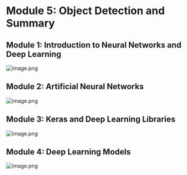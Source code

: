 

# Module 5: Object Detection and Summary
## Module 1: Introduction to Neural Networks and Deep Learning
![image.png](https://prod-files-secure.s3.us-west-2.amazonaws.com/03e82b26-cccb-4906-bb56-adabcbdc0655/a8d40bcb-c482-4026-8872-311e16b2dc63/image.png?X-Amz-Algorithm=AWS4-HMAC-SHA256&X-Amz-Content-Sha256=UNSIGNED-PAYLOAD&X-Amz-Credential=ASIAZI2LB4665ED3YUW4%2F20250330%2Fus-west-2%2Fs3%2Faws4_request&X-Amz-Date=20250330T004511Z&X-Amz-Expires=3600&X-Amz-Security-Token=IQoJb3JpZ2luX2VjEBcaCXVzLXdlc3QtMiJIMEYCIQC15IZi20I9F8UqMWFEDOpIHpsFrPEICstKRJTf%2F1HoJwIhAOm37zlpmXWdb7lZIH4hWo4dW4Ry27lzJqJ1dQjdo2z8KogECID%2F%2F%2F%2F%2F%2F%2F%2F%2F%2FwEQABoMNjM3NDIzMTgzODA1IgwODiW9PexuJKx5mbcq3AP4pS6D4hOtBN6xeLtaECqJYm9GyWs3hwOuCCI9KKY8gpgimlRZnvneLlzKkEcslO0CNKPapsig0xbCb8ayPK%2BZvGUx2huTxx42pVcDEl0wM%2B3cqMlAur180N%2F5QJFD2%2BaeiB0iFCp0Z7BW6ZE5L2RqlYRkBItpxLutDHzF6v4jEpGrVV29ixdmYn6EsC6ljlQ4JQwtV%2BCgTItVw7cmuB2a%2B8ndO%2FR9BYbeISXRK%2FzbLiQGVe%2B8xGmbvSOjM7xGm4hlWsPp8ckFnrjU4fUWL%2FlEJGoUlzErDHnMeoKs%2FShHcJc0hqCoJeuxA9RNXmthJ8rE3AQ6XRSArYIR5RxorN9Y3VU267IfdeKF2EH%2FmuiB%2Fz9M9PE4iFzWKZhXvni9lmS7K9LcTxk%2FGnr6MIiXzmjXX71qD6K9wrxi7Pj2ka5HShrikGqFeyS%2FNl6Z95AxUY4er0S8RjfSCtjHz92oNpJtDjoE3sxxEbTiBm4xb4oKB8xKsXqskt0ESye6qf0vebYS04MZOUtpeKxJcBaaJd%2FJTJa0OBnburX3Y%2FkmmsA3MCtwUK3LyH5%2BjZBFF%2FXGXtnE4OFHGwAl%2BBd3eqwnWsig9LwkBuv4YaEZTCzJGQJ4ZHnXey%2BEsS9eD5%2BGPTCi%2FKG%2FBjqkAfrcVSn%2FZKoz0aan2bXX%2FEGY0lNHWVSStdGHRGzLXpe59t3wHnUPGK9uSStmrCxqyaBX57GZWr9BDDGYiEsQ8OG%2FVcC3%2BtPJbggv3IbKRiQz2VbolzVdfS9p9%2FxGeoCDba68S1T9z6Da20rxvJiNkVqk6ksf7NtXe7assxWokvwzttLcCdRAxHxRbB8tAp8B1TD%2FGWYIgrpaBzfOo1ZyD1sGT4Mf&X-Amz-Signature=8bd3eb8e2eab700bf35f2a0999df0c00104425745f905f512754f9bebca372c5&X-Amz-SignedHeaders=host&x-id=GetObject)
## Module 2: Artificial Neural Networks
![image.png](https://prod-files-secure.s3.us-west-2.amazonaws.com/03e82b26-cccb-4906-bb56-adabcbdc0655/5157ca89-62da-41d9-a98f-6432b71047a9/image.png?X-Amz-Algorithm=AWS4-HMAC-SHA256&X-Amz-Content-Sha256=UNSIGNED-PAYLOAD&X-Amz-Credential=ASIAZI2LB4665ED3YUW4%2F20250330%2Fus-west-2%2Fs3%2Faws4_request&X-Amz-Date=20250330T004511Z&X-Amz-Expires=3600&X-Amz-Security-Token=IQoJb3JpZ2luX2VjEBcaCXVzLXdlc3QtMiJIMEYCIQC15IZi20I9F8UqMWFEDOpIHpsFrPEICstKRJTf%2F1HoJwIhAOm37zlpmXWdb7lZIH4hWo4dW4Ry27lzJqJ1dQjdo2z8KogECID%2F%2F%2F%2F%2F%2F%2F%2F%2F%2FwEQABoMNjM3NDIzMTgzODA1IgwODiW9PexuJKx5mbcq3AP4pS6D4hOtBN6xeLtaECqJYm9GyWs3hwOuCCI9KKY8gpgimlRZnvneLlzKkEcslO0CNKPapsig0xbCb8ayPK%2BZvGUx2huTxx42pVcDEl0wM%2B3cqMlAur180N%2F5QJFD2%2BaeiB0iFCp0Z7BW6ZE5L2RqlYRkBItpxLutDHzF6v4jEpGrVV29ixdmYn6EsC6ljlQ4JQwtV%2BCgTItVw7cmuB2a%2B8ndO%2FR9BYbeISXRK%2FzbLiQGVe%2B8xGmbvSOjM7xGm4hlWsPp8ckFnrjU4fUWL%2FlEJGoUlzErDHnMeoKs%2FShHcJc0hqCoJeuxA9RNXmthJ8rE3AQ6XRSArYIR5RxorN9Y3VU267IfdeKF2EH%2FmuiB%2Fz9M9PE4iFzWKZhXvni9lmS7K9LcTxk%2FGnr6MIiXzmjXX71qD6K9wrxi7Pj2ka5HShrikGqFeyS%2FNl6Z95AxUY4er0S8RjfSCtjHz92oNpJtDjoE3sxxEbTiBm4xb4oKB8xKsXqskt0ESye6qf0vebYS04MZOUtpeKxJcBaaJd%2FJTJa0OBnburX3Y%2FkmmsA3MCtwUK3LyH5%2BjZBFF%2FXGXtnE4OFHGwAl%2BBd3eqwnWsig9LwkBuv4YaEZTCzJGQJ4ZHnXey%2BEsS9eD5%2BGPTCi%2FKG%2FBjqkAfrcVSn%2FZKoz0aan2bXX%2FEGY0lNHWVSStdGHRGzLXpe59t3wHnUPGK9uSStmrCxqyaBX57GZWr9BDDGYiEsQ8OG%2FVcC3%2BtPJbggv3IbKRiQz2VbolzVdfS9p9%2FxGeoCDba68S1T9z6Da20rxvJiNkVqk6ksf7NtXe7assxWokvwzttLcCdRAxHxRbB8tAp8B1TD%2FGWYIgrpaBzfOo1ZyD1sGT4Mf&X-Amz-Signature=ad1300c5ee3bb7459f1a5e66d7effe0165f10bac21c2180f75606f4bb6ff9627&X-Amz-SignedHeaders=host&x-id=GetObject)
## Module 3: Keras and Deep Learning Libraries
![image.png](https://prod-files-secure.s3.us-west-2.amazonaws.com/03e82b26-cccb-4906-bb56-adabcbdc0655/5089ce50-05f1-470d-ad42-42503bf1df5f/image.png?X-Amz-Algorithm=AWS4-HMAC-SHA256&X-Amz-Content-Sha256=UNSIGNED-PAYLOAD&X-Amz-Credential=ASIAZI2LB4665ED3YUW4%2F20250330%2Fus-west-2%2Fs3%2Faws4_request&X-Amz-Date=20250330T004511Z&X-Amz-Expires=3600&X-Amz-Security-Token=IQoJb3JpZ2luX2VjEBcaCXVzLXdlc3QtMiJIMEYCIQC15IZi20I9F8UqMWFEDOpIHpsFrPEICstKRJTf%2F1HoJwIhAOm37zlpmXWdb7lZIH4hWo4dW4Ry27lzJqJ1dQjdo2z8KogECID%2F%2F%2F%2F%2F%2F%2F%2F%2F%2FwEQABoMNjM3NDIzMTgzODA1IgwODiW9PexuJKx5mbcq3AP4pS6D4hOtBN6xeLtaECqJYm9GyWs3hwOuCCI9KKY8gpgimlRZnvneLlzKkEcslO0CNKPapsig0xbCb8ayPK%2BZvGUx2huTxx42pVcDEl0wM%2B3cqMlAur180N%2F5QJFD2%2BaeiB0iFCp0Z7BW6ZE5L2RqlYRkBItpxLutDHzF6v4jEpGrVV29ixdmYn6EsC6ljlQ4JQwtV%2BCgTItVw7cmuB2a%2B8ndO%2FR9BYbeISXRK%2FzbLiQGVe%2B8xGmbvSOjM7xGm4hlWsPp8ckFnrjU4fUWL%2FlEJGoUlzErDHnMeoKs%2FShHcJc0hqCoJeuxA9RNXmthJ8rE3AQ6XRSArYIR5RxorN9Y3VU267IfdeKF2EH%2FmuiB%2Fz9M9PE4iFzWKZhXvni9lmS7K9LcTxk%2FGnr6MIiXzmjXX71qD6K9wrxi7Pj2ka5HShrikGqFeyS%2FNl6Z95AxUY4er0S8RjfSCtjHz92oNpJtDjoE3sxxEbTiBm4xb4oKB8xKsXqskt0ESye6qf0vebYS04MZOUtpeKxJcBaaJd%2FJTJa0OBnburX3Y%2FkmmsA3MCtwUK3LyH5%2BjZBFF%2FXGXtnE4OFHGwAl%2BBd3eqwnWsig9LwkBuv4YaEZTCzJGQJ4ZHnXey%2BEsS9eD5%2BGPTCi%2FKG%2FBjqkAfrcVSn%2FZKoz0aan2bXX%2FEGY0lNHWVSStdGHRGzLXpe59t3wHnUPGK9uSStmrCxqyaBX57GZWr9BDDGYiEsQ8OG%2FVcC3%2BtPJbggv3IbKRiQz2VbolzVdfS9p9%2FxGeoCDba68S1T9z6Da20rxvJiNkVqk6ksf7NtXe7assxWokvwzttLcCdRAxHxRbB8tAp8B1TD%2FGWYIgrpaBzfOo1ZyD1sGT4Mf&X-Amz-Signature=ddd334e0ce10314b043d61d640fe3067b763d004e3dfda60d8da5e4935c6ad2a&X-Amz-SignedHeaders=host&x-id=GetObject)
## Module 4: Deep Learning Models
![image.png](https://prod-files-secure.s3.us-west-2.amazonaws.com/03e82b26-cccb-4906-bb56-adabcbdc0655/4e22fcb0-cfbc-4d28-b961-b9b8fde071f0/image.png?X-Amz-Algorithm=AWS4-HMAC-SHA256&X-Amz-Content-Sha256=UNSIGNED-PAYLOAD&X-Amz-Credential=ASIAZI2LB4665ED3YUW4%2F20250330%2Fus-west-2%2Fs3%2Faws4_request&X-Amz-Date=20250330T004511Z&X-Amz-Expires=3600&X-Amz-Security-Token=IQoJb3JpZ2luX2VjEBcaCXVzLXdlc3QtMiJIMEYCIQC15IZi20I9F8UqMWFEDOpIHpsFrPEICstKRJTf%2F1HoJwIhAOm37zlpmXWdb7lZIH4hWo4dW4Ry27lzJqJ1dQjdo2z8KogECID%2F%2F%2F%2F%2F%2F%2F%2F%2F%2FwEQABoMNjM3NDIzMTgzODA1IgwODiW9PexuJKx5mbcq3AP4pS6D4hOtBN6xeLtaECqJYm9GyWs3hwOuCCI9KKY8gpgimlRZnvneLlzKkEcslO0CNKPapsig0xbCb8ayPK%2BZvGUx2huTxx42pVcDEl0wM%2B3cqMlAur180N%2F5QJFD2%2BaeiB0iFCp0Z7BW6ZE5L2RqlYRkBItpxLutDHzF6v4jEpGrVV29ixdmYn6EsC6ljlQ4JQwtV%2BCgTItVw7cmuB2a%2B8ndO%2FR9BYbeISXRK%2FzbLiQGVe%2B8xGmbvSOjM7xGm4hlWsPp8ckFnrjU4fUWL%2FlEJGoUlzErDHnMeoKs%2FShHcJc0hqCoJeuxA9RNXmthJ8rE3AQ6XRSArYIR5RxorN9Y3VU267IfdeKF2EH%2FmuiB%2Fz9M9PE4iFzWKZhXvni9lmS7K9LcTxk%2FGnr6MIiXzmjXX71qD6K9wrxi7Pj2ka5HShrikGqFeyS%2FNl6Z95AxUY4er0S8RjfSCtjHz92oNpJtDjoE3sxxEbTiBm4xb4oKB8xKsXqskt0ESye6qf0vebYS04MZOUtpeKxJcBaaJd%2FJTJa0OBnburX3Y%2FkmmsA3MCtwUK3LyH5%2BjZBFF%2FXGXtnE4OFHGwAl%2BBd3eqwnWsig9LwkBuv4YaEZTCzJGQJ4ZHnXey%2BEsS9eD5%2BGPTCi%2FKG%2FBjqkAfrcVSn%2FZKoz0aan2bXX%2FEGY0lNHWVSStdGHRGzLXpe59t3wHnUPGK9uSStmrCxqyaBX57GZWr9BDDGYiEsQ8OG%2FVcC3%2BtPJbggv3IbKRiQz2VbolzVdfS9p9%2FxGeoCDba68S1T9z6Da20rxvJiNkVqk6ksf7NtXe7assxWokvwzttLcCdRAxHxRbB8tAp8B1TD%2FGWYIgrpaBzfOo1ZyD1sGT4Mf&X-Amz-Signature=ab2c511bea93bd57021c8d2cb612bb79269d4b57254d3b4e52daf0ffb4883ba6&X-Amz-SignedHeaders=host&x-id=GetObject)